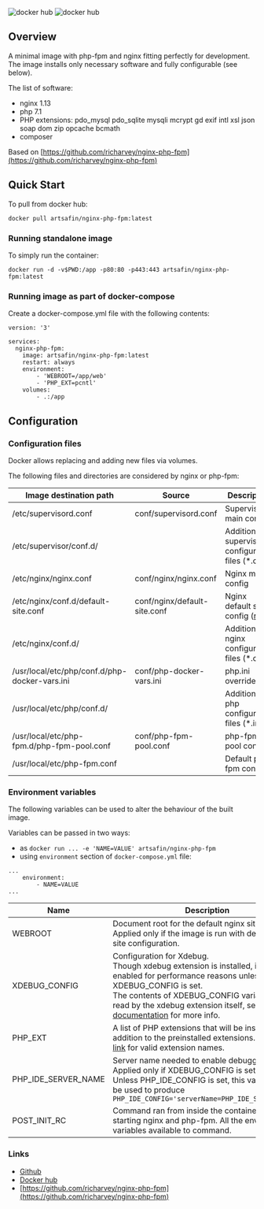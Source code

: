 ![docker hub](https://img.shields.io/docker/pulls/artsafin/nginx-php-fpm.svg?style=flat-square)
![docker hub](https://img.shields.io/docker/stars/artsafin/nginx-php-fpm.svg?style=flat-square)

## Overview
A minimal image with php-fpm and nginx fitting perfectly for development.
The image installs only necessary software and fully configurable (see below).

The list of software:
- nginx 1.13
- php 7.1
- PHP extensions: pdo_mysql pdo_sqlite mysqli mcrypt gd exif intl xsl json soap dom zip opcache bcmath
- composer

Based on [https://github.com/richarvey/nginx-php-fpm](https://github.com/richarvey/nginx-php-fpm)

## Quick Start
To pull from docker hub:
```
docker pull artsafin/nginx-php-fpm:latest
```

### Running standalone image
To simply run the container:
```
docker run -d -v$PWD:/app -p80:80 -p443:443 artsafin/nginx-php-fpm:latest
```

### Running image as part of docker-compose

Create a docker-compose.yml file with the following contents:

```
version: '3'

services:
  nginx-php-fpm:
    image: artsafin/nginx-php-fpm:latest
    restart: always
    environment:
        - 'WEBROOT=/app/web'
        - 'PHP_EXT=pcntl'
    volumes:
        - .:/app
```

## Configuration

### Configuration files

Docker allows replacing and adding new files via volumes.

The following files and directories are considered by nginx or php-fpm:

| Image destination path | Source | Description |
|-----------------------------------------------|--------------------------|-----------------------------------------------------|
| /etc/supervisord.conf | conf/supervisord.conf | Supervisord main config |
| /etc/supervisor/conf.d/ |  | Additional supervisord configuration files (*.conf) |
| /etc/nginx/nginx.conf | conf/nginx/nginx.conf | Nginx main config |
| /etc/nginx/conf.d/default-site.conf | conf/nginx/default-site.conf | Nginx default site config ([raw](https://raw.githubusercontent.com/artsafin/nginx-php-fpm/master/conf/nginx/default-site.conf)) |
| /etc/nginx/conf.d/ |  | Additional nginx configuration files (*.conf) |
| /usr/local/etc/php/conf.d/php-docker-vars.ini | conf/php-docker-vars.ini | php.ini overrides |
| /usr/local/etc/php/conf.d/ |  | Additional php configuration files (*.ini) |
| /usr/local/etc/php-fpm.d/php-fpm-pool.conf | conf/php-fpm-pool.conf | php-fpm pool config |
| /usr/local/etc/php-fpm.conf |  | Default php-fpm config |

### Environment variables

The following variables can be used to alter the behaviour of the built image.

Variables can be passed in two ways:
- as `docker run ... -e 'NAME=VALUE' artsafin/nginx-php-fpm`
- using `environment` section of `docker-compose.yml` file:

```
...
    environment:
        - NAME=VALUE
...

```

| Name | Description | Default | Examples |
|---------------------|---------------------------------------------------------------------------------------------------------------------------------------------------------------------------------------------------------------------------------------------------------------------------------------------------------------------|---------|----------------------------------------------------------------------------------------------------------------------------------|
| WEBROOT | Document root for the default nginx site.<br>Applied only if the image is run with default nginx site configuration. | /app | `WEBROOT=/app/public` |
| XDEBUG_CONFIG | Configuration for Xdebug.<br>Though xdebug extension is installed, it is not enabled for performance reasons unless XDEBUG_CONFIG is set.<br>The contents of XDEBUG_CONFIG variable are read by the xdebug extension itself, see [Xdebug documentation](https://xdebug.org/docs/remote#starting) for more info. | not set | `XDEBUG_CONFIG=remote_enable=1 remote_connect_back=1` |
| PHP_EXT | A list of PHP extensions that will be installed in addition to the preinstalled extensions. See [this link](https://github.com/php/php-src/tree/PHP-7.1.12/ext) for valid extension names. | not set | `PHP_EXT=pcntl` |
| PHP_IDE_SERVER_NAME | Server name needed to enable debugging in IDE.<br> Applied only if XDEBUG_CONFIG is set.<br> Unless PHP_IDE_CONFIG is set, this variable will be used to produce `PHP_IDE_CONFIG='serverName=PHP_IDE_SERVER_NAME'` | docker | `PHP_IDE_SERVER_NAME=site` |
| POST_INIT_RC | Command ran from inside the container before starting nginx and php-fpm. All the environment variables available to command. | not set | `POST_INIT_RC=/app/apprc` |

### Links
- [Github](https://github.com/artsafin/nginx-php-fpm)
- [Docker hub](https://registry.hub.docker.com/u/artsafin/nginx-php-fpm/)
- [https://github.com/richarvey/nginx-php-fpm](https://github.com/richarvey/nginx-php-fpm)

